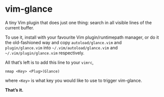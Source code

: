 # vim-glance

A tiny Vim plugin that does just one thing: search in all visible lines of the current buffer.

To use it, install with your favourite Vim plugin/runtimepath manager, or do it the old-fashioned way and copy `autoload/glance.vim` and `plugin/glance.vim` into `~/.vim/autoload/glance.vim` and `~/.vim/plugin/glance.vim` respectively.

All that’s left is to add this line to your `vimrc`,

    nmap <Key> <Plug>(Glance)

where `<Key>` is what key you would like to use to trigger vim-glance.

**That’s it.**
